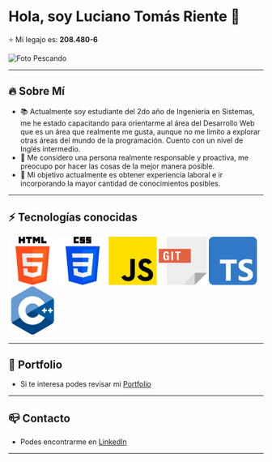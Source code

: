 # Hola, soy Luciano Tomás Riente 👋

:star: Mi legajo es: **208.480-6**

<image
  src="fotoPescando.jpg"
  alt="Foto Pescando"
  caption="Foto pescando en Esquel, Chubut">

---

## :fire: Sobre Mí

- :books: Actualmente soy estudiante del 2do año de Ingenieria en Sistemas, me he estado capacitando para orientarme al área del Desarrollo Web que es un área que realmente me gusta, aunque no me limito a explorar otras áreas del mundo de la programación. Cuento con un nivel de Inglés intermedio.
- :mag_right: Me considero una persona realmente responsable y proactiva, me preocupo por hacer las cosas de la mejor manera posible.
- :money_with_wings: Mi objetivo actualmente es obtener experiencia laboral e ir incorporando la mayor cantidad de conocimientos posibles.

---

## :zap: Tecnologías conocidas

<img src="html.png" width="95px" alt="HTML logo"/> <img src="css.png" width="95px" alt="CSS logo"/> <img src="javascript.png" width="95px" alt="Javascript logo"/> <img src="git.png" width="95px" alt="GIT logo"/> <img src="typescript.png" width="95px" alt="typescript logo"/> <img src="c.png" width="95px" alt="C logo"/>

---

## :page_with_curl: Portfolio

- Si te interesa podes revisar mi [Portfolio]

---

## :mailbox_closed: Contacto

- Podes encontrarme en [LinkedIn]

---

[LinkedIn]: https://www.linkedin.com/in/lucianoriente/
[Portfolio]: https://lucssiano.github.io/Portfolio/